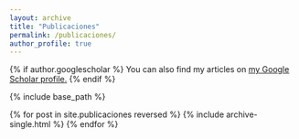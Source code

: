 ```yaml
---
layout: archive
title: "Publicaciones"
permalink: /publicaciones/
author_profile: true
---
```


{% if author.googlescholar %}
  You can also find my articles on <u><a href="{{author.googlescholar}}">my Google Scholar profile</a>.</u>
{% endif %}

{% include base_path %}

{% for post in site.publicaciones reversed %}
  {% include archive-single.html %}
{% endfor %}

